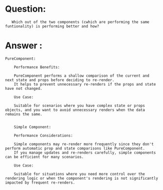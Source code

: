 # Question:

       Which out of the two components (cwhich are performing the same funtionality) is performing better and how?

# Answer :

    PureComponent:

        Performance Benefits:

        PureComponent performs a shallow comparison of the current and next state and props before deciding to re-render.
        It helps to prevent unnecessary re-renders if the props and state have not changed.

        Use Case:

        Suitable for scenarios where you have complex state or props objects, and you want to avoid unnecessary renders when the data remains the same.


        Simple Component:

        Performance Considerations:

        Simple components may re-render more frequently since they don't perform automatic prop and state comparisons like PureComponent.
        If you manage updates and re-renders carefully, simple components can be efficient for many scenarios.

        Use Case:

        Suitable for situations where you need more control over the rendering logic or when the component's rendering is not significantly impacted by frequent re-renders.

